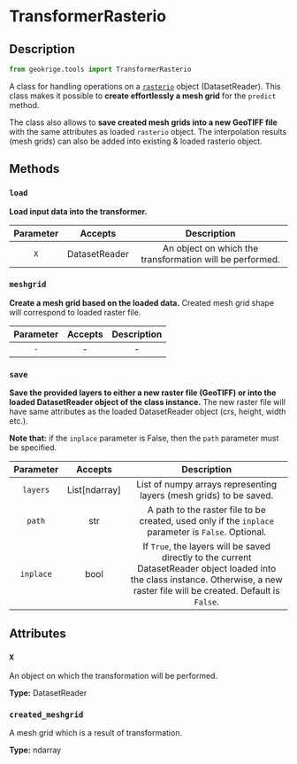 # TransformerRasterio

## Description

```py
from geokrige.tools import TransformerRasterio
```

A class for handling operations on a [`rasterio`](https://rasterio.readthedocs.io/en/stable/) object (DatasetReader). 
This class makes it possible to **create effortlessly a mesh grid** for the `predict` method.

The class also allows to **save created mesh grids into a new GeoTIFF file** with the same attributes as loaded 
`rasterio` object. The interpolation results (mesh grids) can also be added into existing & loaded rasterio object.

## Methods

### `load`
**Load input data into the transformer.**

| Parameter |    Accepts    |                       Description                        |
|:---------:|:-------------:|:--------------------------------------------------------:|
|    `X`    | DatasetReader | An object on which the transformation will be performed. |

### `meshgrid`
**Create a mesh grid based on the loaded data.** Created mesh grid shape will correspond to loaded raster file.

| Parameter | Accepts | Description |
|:---------:|:-------:|:-----------:|
|    `-`    |    -    |      -      |

### `save`
**Save the provided layers to either a new raster file (GeoTIFF) or into the loaded DatasetReader object of the class 
instance.** The new raster file will have same attributes as the loaded DatasetReader object (crs, height, width etc.).

**Note that:** if the `inplace` parameter is False, then the `path` parameter must be specified.

| Parameter |    Accepts    |                                                                                    Description                                                                                     |
|:---------:|:-------------:|:----------------------------------------------------------------------------------------------------------------------------------------------------------------------------------:|
| `layers`  | List[ndarray] |                                                         List of numpy arrays representing layers (mesh grids) to be saved.                                                         |
|  `path`   |      str      |                                        A path to the raster file to be created, used only if the `inplace` parameter is `False`. Optional.                                         |
| `inplace` |     bool      | If `True`, the layers will be saved directly to the current DatasetReader object loaded into the class instance. Otherwise, a new raster file will be created. Default is `False`. |

## Attributes

### `X`

An object on which the transformation will be performed.

**Type:** DatasetReader

### `created_meshgrid`

A mesh grid which is a result of transformation.

**Type:** ndarray